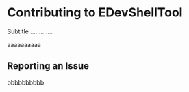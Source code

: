 # Contributing to EDevShellTool

Subtitle .............

aaaaaaaaaa

## Reporting an Issue

bbbbbbbbbb
